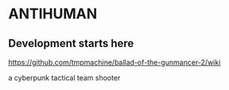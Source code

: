 # ANTIHUMAN 

## Development starts here
https://github.com/tmpmachine/ballad-of-the-gunmancer-2/wiki

a cyberpunk tactical team shooter 

